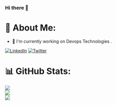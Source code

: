 ### Hi there 👋


# 💫 About Me:
- 🔭 I'm currently working on Devops Technologies . 



[![LinkedIn](https://img.shields.io/badge/LinkedIn-%230077B5.svg?logo=linkedin&logoColor=white)](https://www.linkedin.com/in/pavankumar-n-m-84658a219/) [![Twitter](https://img.shields.io/badge/Twitter-%231DA1F2.svg?logo=Twitter&logoColor=white)](https://twitter.com/pavankumar_nm) 

<!-- # 💻 Tech Stack:
![C++](https://img.shields.io/badge/c++-%2300599C.svg?style=for-the-badge&logo=c%2B%2B&logoColor=white) ![CSS3](https://img.shields.io/badge/css3-%231572B6.svg?style=for-the-badge&logo=css3&logoColor=white) ![HTML5](https://img.shields.io/badge/html5-%23E34F26.svg?style=for-the-badge&logo=html5&logoColor=white) ![JavaScript](https://img.shields.io/badge/javascript-%23323330.svg?style=for-the-badge&logo=javascript&logoColor=%23F7DF1E) ![React](https://img.shields.io/badge/react-%2320232a.svg?style=for-the-badge&logo=react&logoColor=%2361DAFB) ![MySQL](https://img.shields.io/badge/mysql-%2300f.svg?style=for-the-badge&logo=mysql&logoColor=white) ![LINUX](https://img.shields.io/badge/Linux-FCC624?style=for-the-badge&logo=linux&logoColor=black) -->
# 📊 GitHub Stats:
![](https://github-readme-stats.vercel.app/api?username=pavankumarNM&theme=default&hide_border=false&include_all_commits=false&count_private=true)<br/>
![](https://github-readme-streak-stats.herokuapp.com/?user=pavankumarNM&theme=default&hide_border=false)<br/>
![](https://github-readme-stats.vercel.app/api/top-langs/?username=pavankumarNM&theme=default&hide_border=false&include_all_commits=false&count_private=true&layout=compact)

